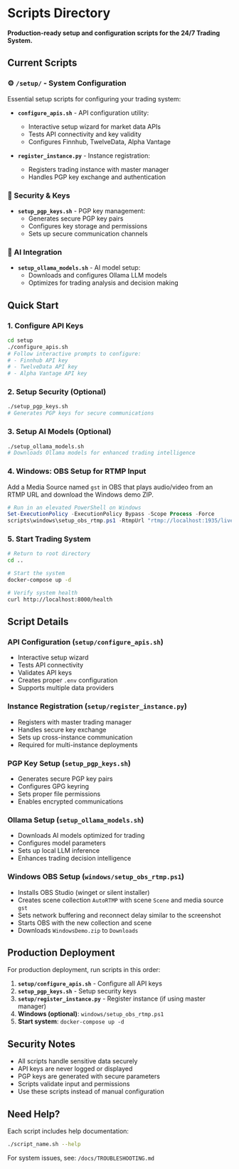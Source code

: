 # Scripts Directory

**Production-ready setup and configuration scripts for the 24/7 Trading System.**

## Current Scripts

### ⚙️ `/setup/` - System Configuration
Essential setup scripts for configuring your trading system:

- **`configure_apis.sh`** - API configuration utility:
  - Interactive setup wizard for market data APIs
  - Tests API connectivity and key validity
  - Configures Finnhub, TwelveData, Alpha Vantage

- **`register_instance.py`** - Instance registration:
  - Registers trading instance with master manager
  - Handles PGP key exchange and authentication

### 🔐 Security & Keys
- **`setup_pgp_keys.sh`** - PGP key management:
  - Generates secure PGP key pairs
  - Configures key storage and permissions
  - Sets up secure communication channels

### 🤖 AI Integration  
- **`setup_ollama_models.sh`** - AI model setup:
  - Downloads and configures Ollama LLM models
  - Optimizes for trading analysis and decision making

## Quick Start

### 1. Configure API Keys
```bash
cd setup
./configure_apis.sh
# Follow interactive prompts to configure:
# - Finnhub API key
# - TwelveData API key  
# - Alpha Vantage API key
```

### 2. Setup Security (Optional)
```bash
./setup_pgp_keys.sh
# Generates PGP keys for secure communications
```

### 3. Setup AI Models (Optional)
```bash
./setup_ollama_models.sh
# Downloads Ollama models for enhanced trading intelligence
```

### 4. Windows: OBS Setup for RTMP Input
Add a Media Source named `gst` in OBS that plays audio/video from an RTMP URL and download the Windows demo ZIP.

```powershell
# Run in an elevated PowerShell on Windows
Set-ExecutionPolicy -ExecutionPolicy Bypass -Scope Process -Force
scripts\windows\setup_obs_rtmp.ps1 -RtmpUrl "rtmp://localhost:1935/live/mystream"
```

### 5. Start Trading System
```bash
# Return to root directory
cd ..

# Start the system
docker-compose up -d

# Verify system health
curl http://localhost:8000/health
```

## Script Details

### API Configuration (`setup/configure_apis.sh`)
- Interactive setup wizard
- Tests API connectivity
- Validates API keys
- Creates proper `.env` configuration
- Supports multiple data providers

### Instance Registration (`setup/register_instance.py`)
- Registers with master trading manager
- Handles secure key exchange
- Sets up cross-instance communication
- Required for multi-instance deployments

### PGP Key Setup (`setup_pgp_keys.sh`)
- Generates secure PGP key pairs
- Configures GPG keyring
- Sets proper file permissions
- Enables encrypted communications

### Ollama Setup (`setup_ollama_models.sh`)
- Downloads AI models optimized for trading
- Configures model parameters
- Sets up local LLM inference
- Enhances trading decision intelligence

### Windows OBS Setup (`windows/setup_obs_rtmp.ps1`)
- Installs OBS Studio (winget or silent installer)
- Creates scene collection `AutoRTMP` with scene `Scene` and media source `gst`
- Sets network buffering and reconnect delay similar to the screenshot
- Starts OBS with the new collection and scene
- Downloads `WindowsDemo.zip` to `Downloads`

## Production Deployment

For production deployment, run scripts in this order:

1. **`setup/configure_apis.sh`** - Configure all API keys
2. **`setup_pgp_keys.sh`** - Setup security keys
3. **`setup/register_instance.py`** - Register instance (if using master manager)
4. **Windows (optional)**: `windows/setup_obs_rtmp.ps1`
5. **Start system**: `docker-compose up -d`

## Security Notes

- All scripts handle sensitive data securely
- API keys are never logged or displayed
- PGP keys are generated with secure parameters  
- Scripts validate input and permissions
- Use these scripts instead of manual configuration

## Need Help?

Each script includes help documentation:
```bash
./script_name.sh --help
```

For system issues, see: `/docs/TROUBLESHOOTING.md`
